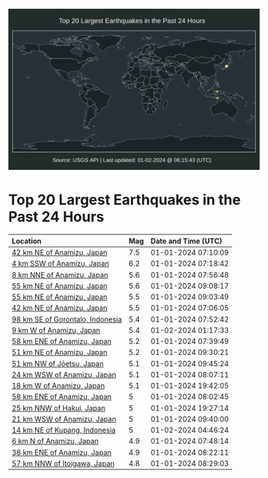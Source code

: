 ![Map](./map.png)

# Top 20 Largest Earthquakes in the Past 24 Hours

| Location | Mag | Date and Time (UTC) |
|:---|:---|:---|
| [42 km NE of Anamizu, Japan](https://earthquake.usgs.gov/earthquakes/eventpage/us6000m0xl) | 7.5 | 01-01-2024 07:10:09 |
| [4 km SSW of Anamizu, Japan](https://earthquake.usgs.gov/earthquakes/eventpage/us6000m0xm) | 6.2 | 01-01-2024 07:18:42 |
| [8 km NNE of Anamizu, Japan](https://earthquake.usgs.gov/earthquakes/eventpage/us6000m0xt) | 5.6 | 01-01-2024 07:56:48 |
| [55 km NE of Anamizu, Japan](https://earthquake.usgs.gov/earthquakes/eventpage/us6000m0ya) | 5.6 | 01-01-2024 09:08:17 |
| [55 km NE of Anamizu, Japan](https://earthquake.usgs.gov/earthquakes/eventpage/us6000m0y9) | 5.5 | 01-01-2024 09:03:49 |
| [42 km NE of Anamizu, Japan](https://earthquake.usgs.gov/earthquakes/eventpage/us6000m0xj) | 5.5 | 01-01-2024 07:06:05 |
| [98 km SE of Gorontalo, Indonesia](https://earthquake.usgs.gov/earthquakes/eventpage/us6000m0xq) | 5.4 | 01-01-2024 07:52:42 |
| [9 km W of Anamizu, Japan](https://earthquake.usgs.gov/earthquakes/eventpage/us6000m12f) | 5.4 | 01-02-2024 01:17:33 |
| [58 km ENE of Anamizu, Japan](https://earthquake.usgs.gov/earthquakes/eventpage/us6000m0xn) | 5.2 | 01-01-2024 07:39:49 |
| [51 km NE of Anamizu, Japan](https://earthquake.usgs.gov/earthquakes/eventpage/us6000m0ye) | 5.2 | 01-01-2024 09:30:21 |
| [51 km NW of Jōetsu, Japan](https://earthquake.usgs.gov/earthquakes/eventpage/us6000m0yg) | 5.1 | 01-01-2024 09:45:24 |
| [24 km WSW of Anamizu, Japan](https://earthquake.usgs.gov/earthquakes/eventpage/us6000m0xw) | 5.1 | 01-01-2024 08:07:11 |
| [18 km W of Anamizu, Japan](https://earthquake.usgs.gov/earthquakes/eventpage/us6000m113) | 5.1 | 01-01-2024 19:42:05 |
| [58 km ENE of Anamizu, Japan](https://earthquake.usgs.gov/earthquakes/eventpage/us6000m0xu) | 5 | 01-01-2024 08:02:45 |
| [25 km NNW of Hakui, Japan](https://earthquake.usgs.gov/earthquakes/eventpage/us6000m110) | 5 | 01-01-2024 19:27:14 |
| [21 km WSW of Anamizu, Japan](https://earthquake.usgs.gov/earthquakes/eventpage/us6000m0yf) | 5 | 01-01-2024 09:40:00 |
| [14 km NE of Kupang, Indonesia](https://earthquake.usgs.gov/earthquakes/eventpage/us6000m12y) | 5 | 01-02-2024 04:46:24 |
| [6 km N of Anamizu, Japan](https://earthquake.usgs.gov/earthquakes/eventpage/us6000m0xp) | 4.9 | 01-01-2024 07:48:14 |
| [38 km ENE of Anamizu, Japan](https://earthquake.usgs.gov/earthquakes/eventpage/us6000m0xy) | 4.9 | 01-01-2024 08:22:11 |
| [57 km NNW of Itoigawa, Japan](https://earthquake.usgs.gov/earthquakes/eventpage/us6000m0y1) | 4.8 | 01-01-2024 08:29:03 |

